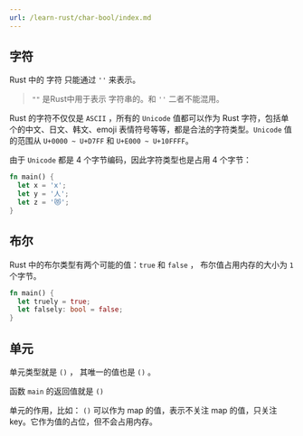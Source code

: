 ```yaml
---
url: /learn-rust/char-bool/index.md
---
```

## 字符

Rust 中的 字符 只能通过 `''` 来表示。

> `""` 是Rust中用于表示 字符串的。和 `''` 二者不能混用。

Rust 的字符不仅仅是 `ASCII` ，所有的 `Unicode` 值都可以作为 Rust 字符，包括单个的中文、日文、韩文、emoji 表情符号等等，都是合法的字符类型。`Unicode` 值的范围从 `U+0000 ~ U+D7FF` 和 `U+E000 ~ U+10FFFF`。

由于 `Unicode` 都是 4 个字节编码，因此字符类型也是占用 4 个字节：

```rust
fn main() {
  let x = 'x';
  let y = '人';
  let z = '😻';
}
```

## 布尔

Rust 中的布尔类型有两个可能的值：`true` 和 `false` ， 布尔值占用内存的大小为 `1` 个字节。

```rust
fn main() {
  let truely = true;
  let falsely: bool = false;
}
```

## 单元

单元类型就是 `()` ， 其唯一的值也是 `()` 。

函数 `main` 的返回值就是 `()`

单元的作用，比如： `()` 可以作为 map 的值，表示不关注 map 的值，只关注 key。它作为值的占位，但不会占用内存。
